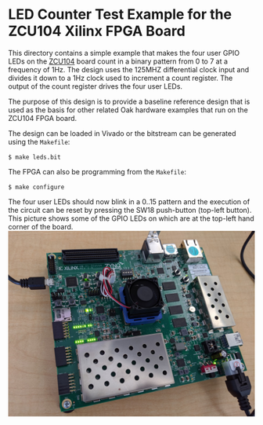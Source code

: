 # LED Counter Test Example for the ZCU104 Xilinx FPGA Board

This directory contains a simple example that makes the four user GPIO LEDs on the [ZCU104](https://www.xilinx.com/products/boards-and-kits/zcu104.htm) board count in a binary pattern from 0 to 7 at a frequency of 1Hz. The design uses the 125MHZ differential clock input and divides it down to a 1Hz clock used to increment a count register. The output of the count register drives the four user LEDs.

The purpose of this design is to provide a baseline reference design that is used as the basis for other related Oak hardware examples that run on the ZCU104 FPGA board. 

The design can be loaded in Vivado or the bitstream can be generated using the `Makefile`:
```
$ make leds.bit
```
The FPGA can also be programming from the `Makefile`:
```
$ make configure
```
The four user LEDs should now blink in a 0..15 pattern and the execution of the circuit can be reset by pressing the SW18 push-button (top-left button). This picture shows some of the GPIO LEDs on which are
at the top-left hand corner of the board.
![ZCU104 FPGA board](zcu104.jpg)
